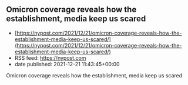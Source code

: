 ## Omicron coverage reveals how the establishment, media keep us scared
 - [https://nypost.com/2021/12/21/omicron-coverage-reveals-how-the-establishment-media-keep-us-scared/](https://nypost.com/2021/12/21/omicron-coverage-reveals-how-the-establishment-media-keep-us-scared/)
 - RSS feed: https://nypost.com
 - date published: 2021-12-21 11:43:45+00:00

Omicron coverage reveals how the establishment, media keep us scared

